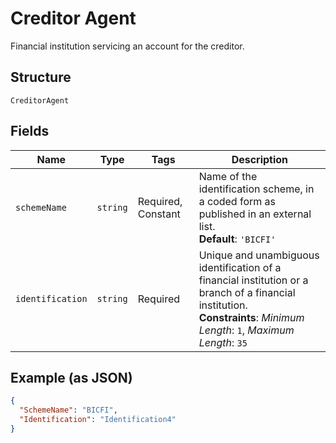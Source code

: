 
# Creditor Agent

Financial institution servicing an account for the creditor.

## Structure

`CreditorAgent`

## Fields

| Name | Type | Tags | Description |
|  --- | --- | --- | --- |
| `schemeName` | `string` | Required, Constant | Name of the identification scheme, in a coded form as published in an external list.<br>**Default**: `'BICFI'` |
| `identification` | `string` | Required | Unique and unambiguous identification of a financial institution or a branch of a financial institution.<br>**Constraints**: *Minimum Length*: `1`, *Maximum Length*: `35` |

## Example (as JSON)

```json
{
  "SchemeName": "BICFI",
  "Identification": "Identification4"
}
```

